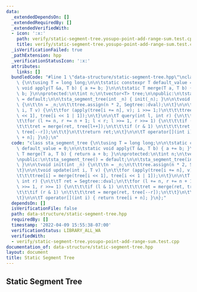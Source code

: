 ```yaml
---
data:
  _extendedDependsOn: []
  _extendedRequiredBy: []
  _extendedVerifiedWith:
  - icon: ':x:'
    path: verify/static-segment-tree.yosupo-point-add-range-sum.test.cpp
    title: verify/static-segment-tree.yosupo-point-add-range-sum.test.cpp
  _isVerificationFailed: true
  _pathExtension: hpp
  _verificationStatusIcon: ':x:'
  attributes:
    links: []
  bundledCode: "#line 1 \"data-structure/static-segment-tree.hpp\"\nclass sta_segment_tree\
    \ {\n\tusing T = long long;\n\n\tstatic constexpr T default_value = 0;\n\n\tstatic\
    \ void apply(T &a, T b) { a += b; }\n\n\tstatic T merge(T a, T b) { return a +\
    \ b; }\n\nprotected:\n\tint n;\n\tvector<T> tree;\n\npublic:\n\tsta_segment_tree()\
    \ = default;\n\n\tsta_segment_tree(int _n) { init(_n); }\n\n\tvoid init(int _n)\
    \ {\n\t\tn = _n;\n\t\ttree.assign(n * 2, Segtree::dval);\n\t}\n\n\tvoid update(int\
    \ i, T v) {\n\t\tfor (apply(tree[i += n], v); i >>= 1;)\n\t\t\ttree[i] = merge(tree[i\
    \ << 1], tree[i << 1 | 1]);\n\t}\n\n\tT query(int l, int r) {\n\t\tT ret = Segtree::dval;\n\
    \t\tfor (l += n, r += n + 1; l < r; l >>= 1, r >>= 1) {\n\t\t\tif (l & 1) \n\t\
    \t\t\tret = merge(ret, tree[l++]);\n\t\t\tif (r & 1) \n\t\t\t\tret = merge(ret,\
    \ tree[--r]);\n\t\t}\n\t\treturn ret;\n\t}\n\n\tT operator[](int i) { return tree[i\
    \ + n]; }\n};\n"
  code: "class sta_segment_tree {\n\tusing T = long long;\n\n\tstatic constexpr T\
    \ default_value = 0;\n\n\tstatic void apply(T &a, T b) { a += b; }\n\n\tstatic\
    \ T merge(T a, T b) { return a + b; }\n\nprotected:\n\tint n;\n\tvector<T> tree;\n\
    \npublic:\n\tsta_segment_tree() = default;\n\n\tsta_segment_tree(int _n) { init(_n);\
    \ }\n\n\tvoid init(int _n) {\n\t\tn = _n;\n\t\ttree.assign(n * 2, Segtree::dval);\n\
    \t}\n\n\tvoid update(int i, T v) {\n\t\tfor (apply(tree[i += n], v); i >>= 1;)\n\
    \t\t\ttree[i] = merge(tree[i << 1], tree[i << 1 | 1]);\n\t}\n\n\tT query(int l,\
    \ int r) {\n\t\tT ret = Segtree::dval;\n\t\tfor (l += n, r += n + 1; l < r; l\
    \ >>= 1, r >>= 1) {\n\t\t\tif (l & 1) \n\t\t\t\tret = merge(ret, tree[l++]);\n\
    \t\t\tif (r & 1) \n\t\t\t\tret = merge(ret, tree[--r]);\n\t\t}\n\t\treturn ret;\n\
    \t}\n\n\tT operator[](int i) { return tree[i + n]; }\n};"
  dependsOn: []
  isVerificationFile: false
  path: data-structure/static-segment-tree.hpp
  requiredBy: []
  timestamp: '2022-04-09 15:55:38-07:00'
  verificationStatus: LIBRARY_ALL_WA
  verifiedWith:
  - verify/static-segment-tree.yosupo-point-add-range-sum.test.cpp
documentation_of: data-structure/static-segment-tree.hpp
layout: document
title: Static Segment Tree
---
```


## Static Segment Tree